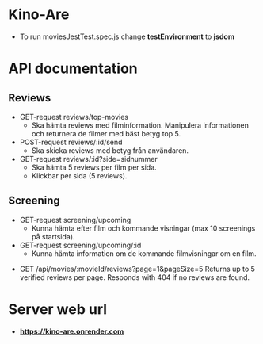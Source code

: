 # Kino-Are

* To run moviesJestTest.spec.js change **testEnvironment** to __jsdom__

# API documentation
## Reviews
* GET-request reviews/top-movies
  * Ska hämta reviews med filminformation. Manipulera informationen och returnera de filmer med bäst betyg top 5.
* POST-request reviews/:id/send
  * Ska skicka reviews med betyg från användaren.
* GET-request reviews/:id?side=sidnummer
  * Ska hämta 5 reviews per film per sida.
  * Klickbar per sida (5 reviews).
## Screening
* GET-request screening/upcoming
  * Kunna hämta efter film och kommande visningar (max 10 screenings på startsida).
* GET-request screening/upcoming/:id
  * Kunna hämta information om de kommande filmvisningar om en film.
- GET /api/movies/:movieId/reviews?page=1&pageSize=5
  Returns up to 5 verified reviews per page. Responds with 404 if no reviews are found.
# Server web url
* **https://kino-are.onrender.com**
